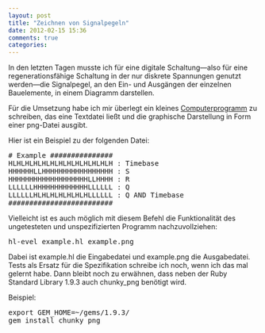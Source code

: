 ```yaml
---
layout: post
title: "Zeichnen von Signalpegeln"
date: 2012-02-15 15:36
comments: true
categories: 
---
```

<p>In den letzten Tagen musste ich für eine digitale Schaltung—also für eine
regenerationsfähige Schaltung in der nur diskrete Spannungen genutzt werden—die
Signalpegel, an den Ein- und Ausgängen der einzelnen Bauelemente, in einem
Diagramm darstellen.</p>

<p>Für die Umsetzung habe ich mir überlegt ein kleines
<a href='https://github.com/elektret/petridish/tree/master/hl-evel'>Computerprogramm</a>
zu schreiben, das eine Textdatei ließt und die graphische Darstellung in Form
einer png-Datei ausgibt.</p>

<p>Hier ist ein Beispiel zu der folgenden Datei:</p>

<pre>
# Example ###############
HLHLHLHLHLHLHLHLHLHLHLHLH : Timebase
HHHHHHLLHHHHHHHHHHHHHHHHH : S
HHHHHHHHHHHHHHHHHHHLLHHHH : R
LLLLLLHHHHHHHHHHHHHLLLLLL : Q
LLLLLLHLHLHLHLHLHLHLLLLLL : Q AND Timebase
#########################
</pre>

<p>Vielleicht ist es auch möglich mit diesem Befehl die Funktionalität des
ungetesteten und unspezifizierten Programm nachzuvollziehen:</p>

<pre>hl-evel example.hl example.png</pre>

<p>Dabei ist example.hl die Eingabedatei und example.png die Ausgabedatei. Tests
als Ersatz für die Spezifikation schreibe ich noch, wenn ich das mal gelernt
habe. Dann bleibt noch zu erwähnen, dass neben der Ruby Standard Library 1.9.3
auch chunky_png benötigt wird.</p>

<p>Beispiel:</p>

<pre>
export GEM_HOME=~/gems/1.9.3/
gem install chunky_png
</pre>
